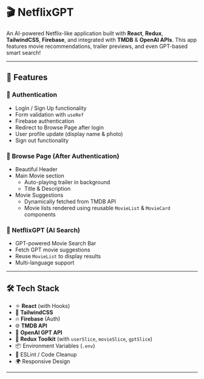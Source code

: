# 🎬 NetflixGPT

An AI-powered Netflix-like application built with **React**, **Redux**, **TailwindCSS**, **Firebase**, and integrated with **TMDB** & **OpenAI APIs**. This app features movie recommendations, trailer previews, and even GPT-based smart search!

---

## 🚀 Features

### 🔐 Authentication
- Login / Sign Up functionality
- Form validation with `useRef`
- Firebase authentication
- Redirect to Browse Page after login
- User profile update (display name & photo)
- Sign out functionality

### 🎥 Browse Page (After Authentication)
- Beautiful Header
- Main Movie section
  - Auto-playing trailer in background
  - Title & Description
- Movie Suggestions
  - Dynamically fetched from TMDB API
  - Movie lists rendered using reusable `MovieList` & `MovieCard` components

### 🧠 NetflixGPT (AI Search)
- GPT-powered Movie Search Bar
- Fetch GPT movie suggestions
- Reuse `MovieList` to display results
- Multi-language support

---

## 🛠️ Tech Stack

- ⚛️ **React** (with Hooks)
- 🎨 **TailwindCSS**
- 🔥 **Firebase** (Auth)
- 🌐 **TMDB API**
- 🤖 **OpenAI GPT API**
- 🧰 **Redux Toolkit** (with `userSlice`, `movieSlice`, `gptSlice`)
- 📦 Environment Variables (`.env`)
- 🧹 ESLint / Code Cleanup
- 🌍 Responsive Design

---



